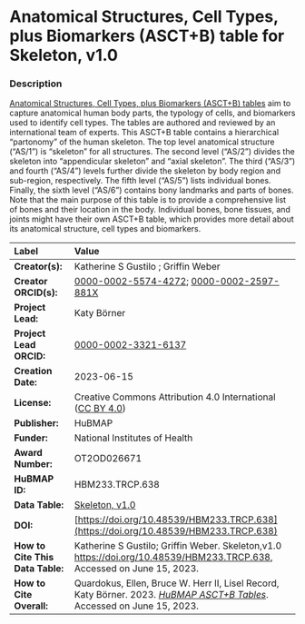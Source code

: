 # Anatomical Structures, Cell Types, plus Biomarkers (ASCT+B) table for Skeleton, v1.0

### Description
[Anatomical Structures, Cell Types, plus Biomarkers (ASCT+B) tables](https://humanatlas.io/asctb-tables) aim to capture anatomical human body parts, the typology of cells, and biomarkers used to identify cell types. The tables are authored and reviewed by an international team of experts. This ASCT+B table contains a hierarchical “partonomy” of the human skeleton. The top level anatomical structure (“AS/1”) is “skeleton” for all structures. The second level (“AS/2”) divides the skeleton into “appendicular skeleton” and “axial skeleton”. The third (“AS/3”) and fourth (“AS/4”) levels further divide the skeleton by body region and sub-region, respectively. The fifth level (“AS/5”) lists individual bones. Finally, the sixth level (“AS/6”) contains bony landmarks and parts of bones. Note that the main purpose of this table is to provide a comprehensive list of bones and their location in the body. Individual bones, bone tissues, and joints might have their own ASCT+B table, which provides more detail about its anatomical structure, cell types and biomarkers.

| Label | Value |
| :------------- |:-------------|
| **Creator(s):** | Katherine S Gustilo ; Griffin Weber |
| **Creator ORCID(s):** |[0000-0002-5574-4272](https://orcid.org/0000-0002-5574-4272); [0000-0002-2597-881X](https://orcid.org/0000-0002-2597-881X) |
| **Project Lead:** | Katy B&ouml;rner |
| **Project Lead ORCID:** | [0000-0002-3321-6137](https://orcid.org/0000-0002-3321-6137) |
| **Creation Date:** | 2023-06-15 |
| **License:** | Creative Commons Attribution 4.0 International ([CC BY 4.0](https://creativecommons.org/licenses/by/4.0/)) |
| **Publisher:** | HuBMAP |
| **Funder:** | National Institutes of Health |
| **Award Number:** | OT2OD026671 |
| **HuBMAP ID:** | HBM233.TRCP.638 |
| **Data Table:** | [Skeleton, v1.0](https://hubmapconsortium.github.io/ccf-releases/v1.4/asct-b/asct-b-vh-skeleton.csv) |
| **DOI:** | [https://doi.org/10.48539/HBM233.TRCP.638](https://doi.org/10.48539/HBM233.TRCP.638) |
| **How to Cite This Data Table:** |  Katherine S Gustilo; Griffin Weber. Skeleton,v1.0 https://doi.org/10.48539/HBM233.TRCP.638, Accessed on June 15, 2023. |
| **How to Cite Overall:** | Quardokus, Ellen, Bruce W. Herr II, Lisel Record, Katy B&ouml;rner. 2023. [*HuBMAP ASCT+B Tables*](https://humanatlas.io/asctb-tables). Accessed on June 15, 2023. |
